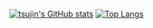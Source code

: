 [![tsujin's GitHub stats](https://github-readme-stats.vercel.app/api?username=tsujin)](https://github.com/anuraghazra/github-readme-stats)
[![Top Langs](https://github-readme-stats.vercel.app/api/top-langs/?username=tsujin)](https://github.com/anuraghazra/github-readme-stats)
<!--
**tsujin/tsujin** is a ✨ _special_ ✨ repository because its `README.md` (this file) appears on your GitHub profile.

Here are some ideas to get you started:

- 🔭 I’m currently working on ...
- 🌱 I’m currently learning ...
- 👯 I’m looking to collaborate on ...
- 🤔 I’m looking for help with ...
- 💬 Ask me about ...
- 📫 How to reach me: ...
- 😄 Pronouns: ...
- ⚡ Fun fact: ...
-->
